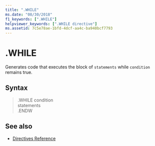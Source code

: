 ```yaml
---
title: ".WHILE"
ms.date: "08/30/2018"
f1_keywords: [".WHILE"]
helpviewer_keywords: [".WHILE directive"]
ms.assetid: 7c5e78ae-1bfd-4dcf-aa4c-ba940bcf7793
---
```

# .WHILE

Generates code that executes the block of `statements` while `condition` remains true.

## Syntax

> .WHILE condition<br/>
> statements<br/>
> .ENDW

## See also

- [Directives Reference](../../assembler/masm/directives-reference.md)
